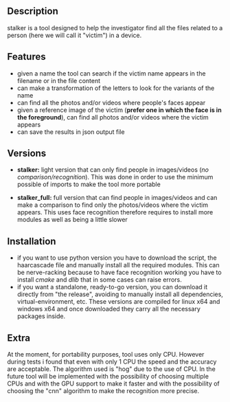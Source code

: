 ## Description
stalker is a tool designed to help the investigator find all the files related to a person (here we will call it "victim") in a device.

## Features
- given a name the tool can search if the victim name appears in the filename or in the file content
- can make a transformation of the letters to look for the variants of the name
- can find all the photos and/or videos where people's faces appear
- given a reference image of the victim (**prefer one in which the face is in the foreground**), can find all photos and/or videos where the victim appears
- can save the results in json output file

## Versions
- **stalker:**  light version that can only find people in images/videos (*no comparison/recognition*). This was done in order to use the minimum possible of imports to make the tool more portable

- **stalker_full:**  full version that can find people in images/videos and can make a comparison to find only the photos/videos where the victim appears. This uses face recognition therefore requires to install more modules as well as being a little slower

## Installation
- if you want to use python version you have to download the script, the haarcascade file and manually install all the required modules. This can be nerve-racking because to have face recognition working you have to install *cmake* and *dlib* that in some cases can raise errors.
- if you want a standalone, ready-to-go version, you can download it directly from "the release", avoiding to manually install all dependencies, virtual-environment, etc. These versions are compiled for linux x64 and windows x64 and once downloaded they carry all the necessary packages inside.

## Extra
At the moment, for portability purposes, tool uses only CPU. However during tests i found that even with only 1 CPU the speed and the accuracy are acceptable.
The algorithm used is "hog" due to the use of CPU. In the future tool will be implemented with the possibility of choosing multiple CPUs and with the GPU support to make it faster and with the possibility of choosing the "cnn" algorithm to make the recognition more precise.